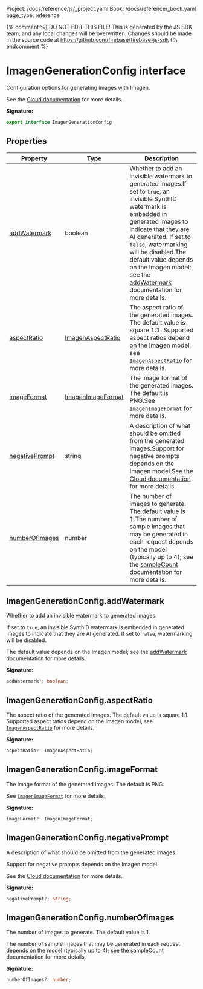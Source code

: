 Project: /docs/reference/js/_project.yaml
Book: /docs/reference/_book.yaml
page_type: reference

{% comment %}
DO NOT EDIT THIS FILE!
This is generated by the JS SDK team, and any local changes will be
overwritten. Changes should be made in the source code at
https://github.com/firebase/firebase-js-sdk
{% endcomment %}

# ImagenGenerationConfig interface
Configuration options for generating images with Imagen.

See the [Cloud documentation](https://cloud.google.com/vertex-ai/generative-ai/docs/image/generate-images) for more details.

<b>Signature:</b>

```typescript
export interface ImagenGenerationConfig 
```

## Properties

|  Property | Type | Description |
|  --- | --- | --- |
|  [addWatermark](./vertexai.imagengenerationconfig.md#imagengenerationconfigaddwatermark) | boolean | Whether to add an invisible watermark to generated images.<!-- -->If set to <code>true</code>, an invisible SynthID watermark is embedded in generated images to indicate that they are AI generated. If set to <code>false</code>, watermarking will be disabled.<!-- -->The default value depends on the Imagen model; see the [addWatermark](https://cloud.google.com/vertex-ai/generative-ai/docs/model-reference/imagen-api#parameter_list) documentation for more details. |
|  [aspectRatio](./vertexai.imagengenerationconfig.md#imagengenerationconfigaspectratio) | [ImagenAspectRatio](./vertexai.md#imagenaspectratio) | The aspect ratio of the generated images. The default value is square 1:1. Supported aspect ratios depend on the Imagen model, see <code>[ImagenAspectRatio](./vertexai.md#imagenaspectratio)</code> for more details. |
|  [imageFormat](./vertexai.imagengenerationconfig.md#imagengenerationconfigimageformat) | [ImagenImageFormat](./vertexai.imagenimageformat.md#imagenimageformat_class) | The image format of the generated images. The default is PNG.<!-- -->See <code>[ImagenImageFormat](./vertexai.imagenimageformat.md#imagenimageformat_class)</code> for more details. |
|  [negativePrompt](./vertexai.imagengenerationconfig.md#imagengenerationconfignegativeprompt) | string | A description of what should be omitted from the generated images.<!-- -->Support for negative prompts depends on the Imagen model.<!-- -->See the [Cloud documentation](https://cloud.google.com/vertex-ai/generative-ai/docs/image/generate-images#negative-prompt) for more details. |
|  [numberOfImages](./vertexai.imagengenerationconfig.md#imagengenerationconfignumberofimages) | number | The number of images to generate. The default value is 1.<!-- -->The number of sample images that may be generated in each request depends on the model (typically up to 4); see the [sampleCount](https://cloud.google.com/vertex-ai/generative-ai/docs/model-reference/imagen-api#parameter_list) documentation for more details. |

## ImagenGenerationConfig.addWatermark

Whether to add an invisible watermark to generated images.

If set to `true`<!-- -->, an invisible SynthID watermark is embedded in generated images to indicate that they are AI generated. If set to `false`<!-- -->, watermarking will be disabled.

The default value depends on the Imagen model; see the [addWatermark](https://cloud.google.com/vertex-ai/generative-ai/docs/model-reference/imagen-api#parameter_list) documentation for more details.

<b>Signature:</b>

```typescript
addWatermark?: boolean;
```

## ImagenGenerationConfig.aspectRatio

The aspect ratio of the generated images. The default value is square 1:1. Supported aspect ratios depend on the Imagen model, see <code>[ImagenAspectRatio](./vertexai.md#imagenaspectratio)</code> for more details.

<b>Signature:</b>

```typescript
aspectRatio?: ImagenAspectRatio;
```

## ImagenGenerationConfig.imageFormat

The image format of the generated images. The default is PNG.

See <code>[ImagenImageFormat](./vertexai.imagenimageformat.md#imagenimageformat_class)</code> for more details.

<b>Signature:</b>

```typescript
imageFormat?: ImagenImageFormat;
```

## ImagenGenerationConfig.negativePrompt

A description of what should be omitted from the generated images.

Support for negative prompts depends on the Imagen model.

See the [Cloud documentation](https://cloud.google.com/vertex-ai/generative-ai/docs/image/generate-images#negative-prompt) for more details.

<b>Signature:</b>

```typescript
negativePrompt?: string;
```

## ImagenGenerationConfig.numberOfImages

The number of images to generate. The default value is 1.

The number of sample images that may be generated in each request depends on the model (typically up to 4); see the [sampleCount](https://cloud.google.com/vertex-ai/generative-ai/docs/model-reference/imagen-api#parameter_list) documentation for more details.

<b>Signature:</b>

```typescript
numberOfImages?: number;
```
